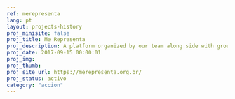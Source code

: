 ```yaml
---
ref: merepresenta
lang: pt
layout: projects-history
proj_minisite: false
proj_title: Me Representa
proj_description: A platform organized by our team along side with groups of women, black people and the LGBT community, which seeks equality and diversity in politics during the elections in Brazil.
proj_date: 2017-09-15 00:00:01
proj_img:
proj_thumb:
proj_site_url: https://merepresenta.org.br/
proj_status: activo
category: "accion"
---
```

